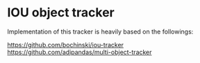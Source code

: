# IOU object tracker
Implementation of this tracker is heavily based on the followings:

https://github.com/bochinski/iou-tracker
https://github.com/adipandas/multi-object-tracker
